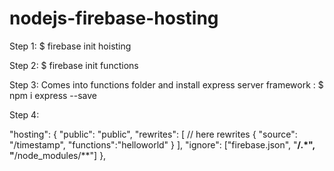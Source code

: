 # nodejs-firebase-hosting

Step 1: $ firebase init hoisting

        
Step 2: $ firebase init functions

        
Step 3: Comes into functions folder and install express server framework : $ npm i express --save

Step 4: 

"hosting": {
    "public": "public",
    "rewrites": [        // here rewrites 
      {
        "source": "/timestamp",
        "functions":"helloworld"
      }
    ], 
    "ignore": ["firebase.json", "**/.*", "**/node_modules/**"]
  },
